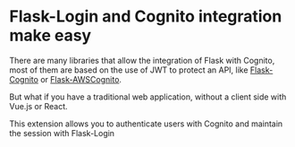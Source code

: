 # Flask-Login and Cognito integration make easy

There are many libraries that allow the integration of Flask with Cognito, most of them are based on the use of JWT to protect an API, like [Flask-Cognito](https://pypi.org/project/Flask-Cognito/) or [Flask-AWSCognito](https://pypi.org/project/Flask-AWSCognito/).

But what if you have a traditional web application, without a client side with Vue.js or React.

This extension allows you to authenticate users with Cognito and maintain the session with Flask-Login
